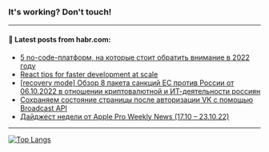 ### It's working? Don't touch!

---
<!--
#### 🛠️ Technical stack:

![C++](https://img.shields.io/badge/C++-informational?logo=c%2B%2B&style=flat&logoColor=white&color=9C033A)
![Java](https://img.shields.io/badge/Java-informational?logo=java&style=flat&logoColor=white&color=007396)
![Kotlin](https://img.shields.io/badge/Kotlin-informational?logo=Kotlin&style=flat&logoColor=white&color=0095D5)
![JS](https://img.shields.io/badge/JS-informational?logo=javaScript&style=flat&logoColor=black&color=F7Df1E) <br>
![HTML5](https://img.shields.io/badge/HTML5-informational?logo=html5&style=flat&logoColor=white&color=E34F26)
![CSS3](https://img.shields.io/badge/CSS3-informational?logo=css3&style=flat&logoColor=white&color=157286)
![Sass](https://img.shields.io/badge/Saas-informational?logo=sass&style=flat&logoColor=white&color=hotpink)
![PHP](https://img.shields.io/badge/PHP-informational?logo=php&style=flat&logoColor=white&color=777BB4) <br>
![WebPAck](https://img.shields.io/badge/WebPack-informational?logo=webPack&style=flat&logoColor=white&color=FF6F00)
![Bootstrap](https://img.shields.io/badge/Bootstrap-informational?logo=Bootstrap&style=flat&logoColor=white&color=7952B3)
![MySQL](https://img.shields.io/badge/MySQL-informational?logo=MySQL&style=flat&logoColor=white&color=00f) <br>
![NodeJS](https://img.shields.io/badge/NodeJS-informational?logo=node.js&style=flat&logoColor=white&color=43853D)
![Spring](https://img.shields.io/badge/Spring-informational?logo=Spring&style=flat&logoColor=white&color=0A9EDC)
![Angular](https://img.shields.io/badge/Vue-informational?logo=vue.js&style=flat&logoColor=white&color=red)
![Git](https://img.shields.io/badge/Git-informational?logo=git&style=flat&logoColor=white&color=darkorange)

___
-->

#### 💬 Latest posts from habr.com:

<!-- BLOG-POST-LIST:START -->
- [5 no-code-платформ, на которые стоит обратить внимание в 2022 году](https://habr.com/ru/post/695088/?utm_source=habrahabr&utm_medium=rss&utm_campaign=695088)
- [React tips for faster development at scale](https://habr.com/ru/post/694896/?utm_source=habrahabr&utm_medium=rss&utm_campaign=694896)
- [[recovery mode] Обзор 8 пакета санкций ЕС против России от 06.10.2022 в отношении криптовалютной и ИТ-деятельности россиян](https://habr.com/ru/post/695082/?utm_source=habrahabr&utm_medium=rss&utm_campaign=695082)
- [Сохраняем состояние страницы после авторизации VK с помощью Broadcast API](https://habr.com/ru/post/694762/?utm_source=habrahabr&utm_medium=rss&utm_campaign=694762)
- [Дайджест недели от Apple Pro Weekly News &lpar;17.10 – 23.10.22&rpar;](https://habr.com/ru/post/695008/?utm_source=habrahabr&utm_medium=rss&utm_campaign=695008)
<!-- BLOG-POST-LIST:END -->

---

[![Top Langs](https://github-readme-stats.vercel.app/api/top-langs/?username=zloylis&layout=compact&hide_border=true&theme=dracula)](https://github.com/zloylis)
